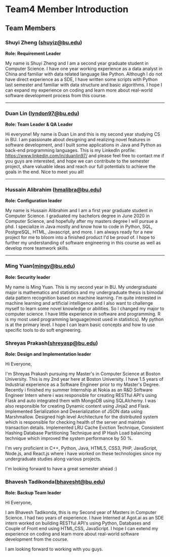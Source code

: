 # Team4 Member Introduction

## Team Members

### Shuyi Zheng (shuyiz@bu.edu)
**Role: Requirement Leader**

My name is Shuyi Zheng and I am a second year graduate student in Computer Science. I have one year working experience as a data analyst in China and familiar with data related language like Python. Although I do not have direct experience as a SDE, I have written some scripts with Python last semester and familiar with data structure and basic algorithms. I hope I can expand my experience on coding and learn more about real-world software development process  from this course.

---

### Duan Lin (lyndon97@bu.edu)

**Role: Team Leader & QA Leader**

Hi everyone! My name is Duan Lin and this is my second year studying CS in BU. I am passionate about designing and realizing novel features in software development, and I built some applications in Java and Python as back-end programming languages. This is my LinkedIn profile: https://www.linkedin.com/in/duanlin97/ and please feel free to contact me if you guys are interested, and hope we can contribute to the semester project, share valuable ideas and reach our full potentials to achieve the goals in the end. Nice to meet you all!

---

### Hussain Alibrahim (hmalibra@bu.edu)

**Role: Configuration leader**

My name is Hussain Alibrahim and I am a first year graduate student in Computer Science. I graduated my bachelors degree in June 2020 in Computer Science, and hopefully after my masters degree I will pursue a phd. I specialize in Java mostly and know how to code in Python, SQL, PostgreSQL, HTML, Javascript, and more. I am always ready for a new project for me to bloom into a finished product I'd be proud of. I hope to further my understanding of software engineering in this course as well as develop more teamwork skills.

-------

###  Ming Yuan(mingy@bu.edu)

**Role: Security leader**

My name is Ming Yuan. This is my second year in BU. My undergraduate major is mathematics and statistics and my undergraduate thesis is bimodal data pattern recognition based on machine learning. I'm quite interested in machine learning and artificial intelligence and I also want to challenge myself to learn some novel knowledge or abilities. So I changed my major to computer science. I have little experience in software and programming. R is my most used programming language(most used in statistics). My python is at the primary level. I hope I can learn basic concepts and how to use specific tools to do soft engineering.

###  Shreyas Prakash(shreyasp@bu.edu)

**Role: Design and Implementation leader**

Hi Everyone,

I'm Shreyas Prakash pursuing my Master's in Computer Science at Boston University. This is my 2nd year here at Boston University.
I have 1.5 years of Industrial experience as a Software Engineer prior to my Master's Degree. Recently i finished my summer Internship at Nokia as an R&D Software Engineer Intern where i was responsible for creating RESTful API's using Flask and auto integrated them with MongoDB using SQLAlchemy. I was also responsible for creating Dynamic content using Jinja2 and Flask. Implemented Serialization and Deserialization of JSON data using Marshmallow. Designed high level Architecture for the distributed system which is responsible for checking health of the server and maintain transaction details. Implemented LRU Cache Eviction Technique, Consistent Hashing Database Partitioning Technique and IP Hash Load balancing technique which improved the system performance by 50 %.

I'm very proficient in C++, Python,  Java, HTML5, CSS3, PHP, JavaScript, Node.js, and React.js where i have worked on these technologies since my undergraduate studies along various projects.

I'm looking forward to have a great semester ahead :)

###  Bhavesh Tadikonda(bhavesht@bu.edu)

**Role: Backup Team leader**

Hi Everyone,

I am Bhavesh Tadikonda, this is my Second year of Masters in Computer Science. 
I had two years of experience. I have Interned at Agot.ai as an SDE intern worked on building RESTful API's using Python, Databases and Couple of Front end using HTML,CSS, JavaScript. 
I hope I can extend my experience on coding and learn more about real-world software development from the course. 

I am looking forward to working with you guys. 
